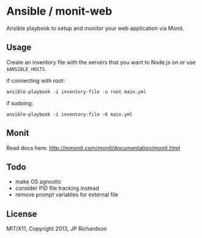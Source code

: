 Ansible / monit-web
===================

Ansible playbook to setup and monitor your web application via Monit.



Usage
-----

Create an inventory file with the servers that you want to Node.js on or use `$ANSIBLE_HOSTS`.

if connecting with root:

    ansible-playbook -i inventory-file -u root main.yml

if sudoing:

    ansible-playbook -i inventory-file -K main.yml



Monit
-----

Read docs here: http://mmonit.com/monit/documentation/monit.html



Todo
----

- make OS agnostic
- consider PID file tracking instead
- remove prompt variables for external file



License
-------

MIT/X11, Copyright 2013, JP Richardson